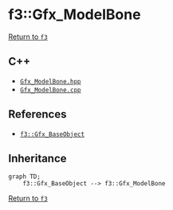 # f3::Gfx_ModelBone

[Return to `f3`](/docs/f3.md)

## C++

- [`Gfx_ModelBone.hpp`](/c++/include/Gfx_ModelBone.hpp)
- [`Gfx_ModelBone.cpp`](/c++/source/Gfx_ModelBone.cpp)

## References

- [`f3::Gfx_BaseObject`](/docs/f3/Gfx_BaseObject.md)

## Inheritance

```mermaid
graph TD;
    f3::Gfx_BaseObject --> f3::Gfx_ModelBone
```

[Return to `f3`](/docs/f3.md)